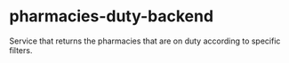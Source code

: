 # pharmacies-duty-backend
Service that returns the pharmacies that are on duty according to specific filters.

